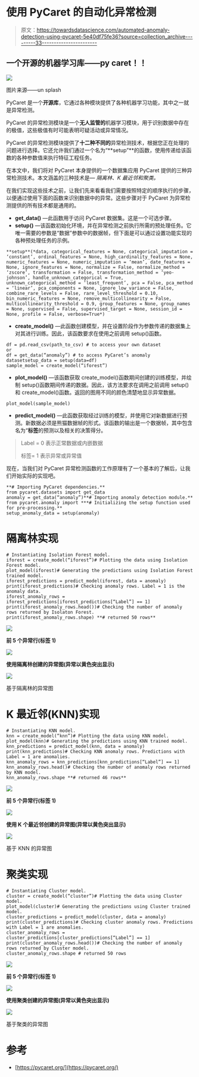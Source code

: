 # 使用 PyCaret 的自动化异常检测

> 原文：<https://towardsdatascience.com/automated-anomaly-detection-using-pycaret-5e40df75fe36?source=collection_archive---------33----------------------->

## 一个开源的机器学习库——py caret！！

![](img/310fd50d8a9dd769f54b8bdb8e44de4a.png)

图片来源——un splash

PyCaret 是一个**开源库**，它通过各种模块提供了各种机器学习功能，其中之一就是异常检测。

PyCaret 的异常检测模块是一个**无人监管的**机器学习模块，用于识别数据中存在的极值，这些极值有时可能表明可疑活动或异常情况。

PyCaret 的异常检测模块提供了**十二种不同的**异常检测技术，根据您正在处理的问题进行选择。它还允许我们通过一个名为“**setup”**的函数，使用传递给该函数的各种参数值来执行特征工程任务。

在本文中，我们将对 PyCaret 本身提供的一个数据集应用 PyCaret 提供的三种异常检测技术。本文涵盖的三种技术是— *隔离林、K 最近邻和聚类。*

在我们实现这些技术之前，让我们先来看看我们需要按照特定的顺序执行的步骤，以便通过使用下面的函数来识别数据中的异常。这些步骤对于 PyCaret 为异常检测提供的所有技术都是通用的。

*   **get_data()** —此函数用于访问 PyCaret 数据集。这是一个可选步骤。
*   **setup()** —该函数初始化环境，并在异常检测之前执行所需的预处理任务。它唯一需要的参数是“数据”参数中的数据帧，但下面是可以通过设置功能实现的各种预处理任务的示例。

```
**setup**(*data, categorical_features = None, categorical_imputation = ‘constant’, ordinal_features = None, high_cardinality_features = None, numeric_features = None, numeric_imputation = ‘mean’, date_features = None, ignore_features = None, normalize = False, normalize_method = ‘zscore’, transformation = False, transformation_method = ‘yeo-johnson’, handle_unknown_categorical = True, unknown_categorical_method = ‘least_frequent’, pca = False, pca_method = ‘linear’, pca_components = None, ignore_low_variance = False, combine_rare_levels = False, rare_level_threshold = 0.10, bin_numeric_features = None, remove_multicollinearity = False, multicollinearity_threshold = 0.9, group_features = None, group_names = None, supervised = False, supervised_target = None, session_id = None, profile = False, verbose=True*)
```

*   **create_model()** —此函数创建模型，并在设置阶段作为参数传递的数据集上对其进行训练。因此，该函数要求在使用之前调用 setup()函数。

```
df = pd.read_csv(path_to_csv) # to access your own dataset
or
df = get_data(“anomaly”) # to access PyCaret’s anomaly datasetsetup_data = setup(data=df)
sample_model = create_model(“iforest”)
```

*   **plot_model()** —该函数获取 create_model()函数期间创建的训练模型，并绘制 setup()函数期间传递的数据。因此，该方法要求在调用之前调用 setup()和 create_model()函数。返回的图用不同的颜色清楚地显示异常数据。

```
plot_model(sample_model)
```

*   **predict_model()** —此函数获取经过训练的模型，并使用它对新数据进行预测。新数据必须是熊猫数据帧的形式。该函数的输出是一个数据帧，其中包含名为“**标签**的预测以及相关的决策得分。

> Label = 0 表示正常数据或内嵌数据
> 
> 标签= 1 表示异常或异常值

现在，当我们对 PyCaret 异常检测函数的工作原理有了一个基本的了解后，让我们开始实际的实现吧。

```
**# Importing PyCaret dependencies.**
from pycaret.datasets import get_data
anomaly = get_data(“anomaly”)**# Importing anomaly detection module.**
from pycaret.anomaly import ***# Initializing the setup function used for pre-processing.**
setup_anomaly_data = setup(anomaly)
```

# 隔离林实现

```
# Instantiating Isolation Forest model.
iforest = create_model(“iforest”)# Plotting the data using Isolation Forest model.
plot_model(iforest)# Generating the predictions using Isolation Forest trained model.
iforest_predictions = predict_model(iforest, data = anomaly)
print(iforest_predictions)# Checking anomaly rows. Label = 1 is the anomaly data.
iforest_anomaly_rows = iforest_predictions[iforest_predictions[“Label”] == 1]
print(iforest_anomaly_rows.head())# Checking the number of anomaly rows returned by Isolaton Forest.
print(iforest_anomaly_rows.shape) **# returned 50 rows**
```

![](img/66c86d2edb20cd4ce87fd7fcd839f4e6.png)

**前 5 个异常行(标签 1)**

![](img/d60bb81a8323d70d98bce4dbd094f8bc.png)

**使用隔离林创建的异常图(异常以黄色突出显示)**

![](img/12c556150005b7a21ec1d64237493eed.png)

基于隔离林的异常图

# **K 最近邻(KNN)实现**

```
# Instantiating KNN model.
knn = create_model(“knn”)# Plotting the data using KNN model.
plot_model(knn)# Generating the predictions using KNN trained model.
knn_predictions = predict_model(knn, data = anomaly)
print(knn_predictions)# Checking KNN anomaly rows. Predictions with Label = 1 are anomalies.
knn_anomaly_rows = knn_predictions[knn_predictions[“Label”] == 1]
knn_anomaly_rows.head()# Checking the number of anomaly rows returned by KNN model.
knn_anomaly_rows.shape **# returned 46 rows**
```

![](img/62789db8f931f92c6d708f178b1cfc42.png)

**前 5 个异常行(标签 1)**

![](img/e559c6a35d556fe438b65612c23618c4.png)

**使用 K 个最近邻创建的异常图(异常以黄色突出显示)**

![](img/d98a19e7eccffd223878b15d8af4afbf.png)

基于 KNN 的异常图

# **聚类**实现

```
# Instantiating Cluster model.
cluster = create_model(“cluster”)# Plotting the data using Cluster model.
plot_model(cluster)# Generating the predictions using Cluster trained model.
cluster_predictions = predict_model(cluster, data = anomaly)
print(cluster_predictions)# Checking cluster anomaly rows. Predictions with Label = 1 are anomalies.
cluster_anomaly_rows = cluster_predictions[cluster_predictions[“Label”] == 1]
print(cluster_anomaly_rows.head())# Checking the number of anomaly rows returned by Cluster model.
cluster_anomaly_rows.shape # returned 50 rows
```

![](img/5b75160484be0f15a9333988197d7882.png)

**前 5 个异常行(标签 1)**

![](img/ed962ec620e72bdca22e2406ef694351.png)

**使用聚类创建的异常图(异常以黄色突出显示)**

![](img/5c5e600652f91c6e12daf13cd338b930.png)

基于聚类的异常图

# 参考

*   [https://pycaret.org/](https://pycaret.org/)